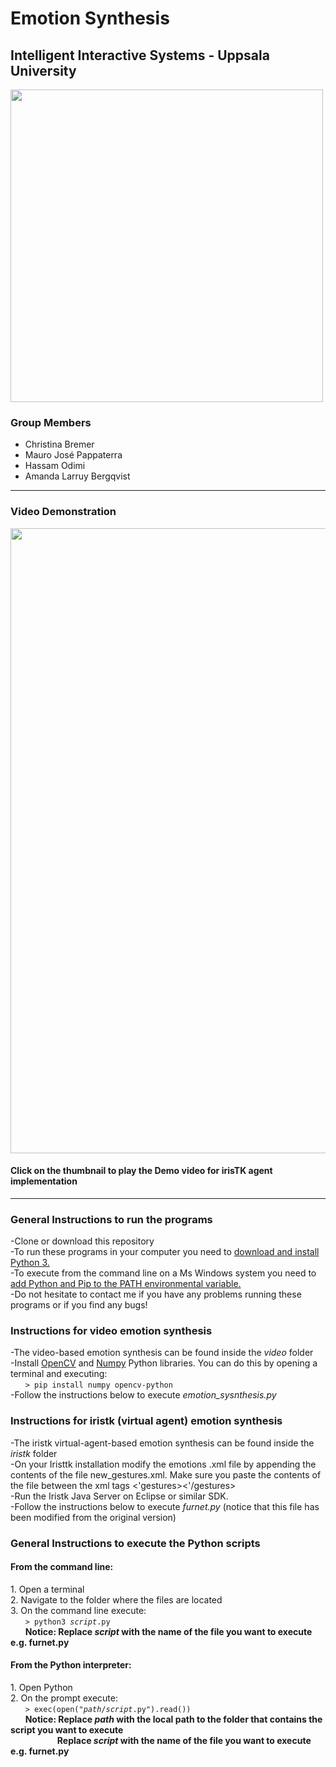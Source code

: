 ﻿<h1>Emotion Synthesis</h1>
<h2>Intelligent Interactive Systems - Uppsala University</h2>

<img src="https://i.imgur.com/vaEwpcK.png" width=500px>

<h3>Group Members</h3>
<ul>
    <li>Christina Bremer</li>
    <li>Mauro José Pappaterra</li>
    <li>Hassam Odimi</li>
    <li>Amanda Larruy Bergqvist</li>
</ul>

<hr>
<h3>Video Demonstration</h3>
<a href="https://www.youtube.com/watch?v=y0tf02Du5eE&feature=youtu.be"><img src="https://i.imgur.com/jUZb4OC.png" width=1000px> </a>
<h4>Click on the thumbnail to play the Demo video for irisTK agent implementation</h4>
<hr>
<h3 id="help">General Instructions to run the programs</h3>
-Clone or download this repository<br>
-To run these programs in your computer you need to <a href="https://www.python.org/downloads/">download and install Python 3.</a><br>
-To execute from the command line on a Ms Windows system you need to <a href="https://docs.python.org/2/using/windows.html">add Python and Pip to the PATH environmental variable.</a><br>
-Do not hesitate to contact me if you have any problems running these programs or if you find any bugs!

<h3 id="help">Instructions for video emotion synthesis </h3>
-The video-based emotion synthesis can be found inside the <i>video</i> folder<br>
-Install <a href="https://opencv.org/">OpenCV</a> and <a href="http://www.numpy.org/">Numpy</a> Python libraries. You can do this by opening a terminal and executing: <br>
&nbsp &nbsp &nbsp <code>> pip install numpy opencv-python </code> <br>
-Follow the instructions below to execute <i>emotion_sysnthesis.py</i>

<h3 id="help">Instructions for iristk (virtual agent) emotion synthesis </h3>
-The iristk virtual-agent-based emotion synthesis can be found inside the <i>iristk</i> folder <br>
-On your Iristtk installation modify the emotions .xml file by appending the contents of the file new_gestures.xml. Make sure you paste the contents of the file between the xml tags <'gestures><'/gestures> <br>
-Run the Iristk Java Server on Eclipse or similar SDK. <br>
-Follow the instructions below to execute <i>furnet.py</i> (notice that this file has been modified from the original version)<br>

<h3 id="help">General Instructions to execute the Python scripts</h3>
<h4>From the command line:</h4>
1. Open a terminal <br>
2. Navigate to the folder where the files are located <br>
3. On the command line execute: <br>
&nbsp &nbsp &nbsp <code>> python3 <i>script</i>.py </code> <br>
&nbsp &nbsp &nbsp <b>Notice: Replace <i>script</i> with the name of the file you want to execute e.g. furnet.py</b> <br>

<h4>From the Python interpreter:</h4>
1. Open Python <br>
2. On the prompt execute: <br>
&nbsp &nbsp &nbsp <code>> exec(open("<i>path</i>/<i>script</i>.py").read())</code> <br>
&nbsp &nbsp &nbsp <b>Notice: Replace <i>path</i> with the local path to the folder that contains the script you want to execute</b> <br>
&nbsp &nbsp &nbsp &nbsp &nbsp &nbsp &nbsp &nbsp &nbsp &nbsp<b>Replace <i>script</i> with the name of the file you want to execute e.g. furnet.py</b> <br>